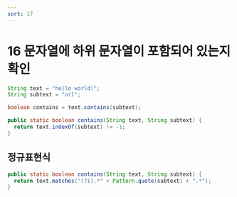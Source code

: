 ```yaml
---
sort: 17
---
```


# 16 문자열에 하위 문자열이 포함되어 있는지 확인

```java
String text = "hello world!";
String subtext = "orl";

boolean contains = text.contains(subtext);
```

```java
public static boolean contains(String text, String subtext) {
  return text.indexOf(subtext) != -1;
}
```

## 정규표현식

```java
public static boolean contains(String text, String subtext) {
  return text.matches("(?i).*" + Pattern.quote(subtext) + ".*");
}
```
